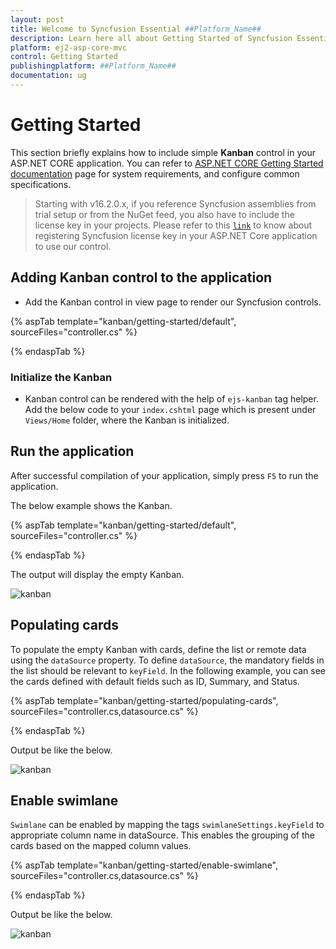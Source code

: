```yaml
---
layout: post
title: Welcome to Syncfusion Essential ##Platform_Name##
description: Learn here all about Getting Started of Syncfusion Essential ##Platform_Name## widgets based on HTML5 and jQuery.
platform: ej2-asp-core-mvc
control: Getting Started
publishingplatform: ##Platform_Name##
documentation: ug
---
```



# Getting Started

This section briefly explains how to include simple **Kanban** control in your ASP.NET CORE application. You can refer to [ASP.NET CORE Getting Started documentation](../getting-started/) page for system requirements, and configure common specifications.

> Starting with v16.2.0.x, if you reference Syncfusion assemblies from trial setup or from the NuGet feed,
you also have to include the license key in your projects.
Please refer to this [`link`](https://help.syncfusion.com/common/essential-studio/licensing/license-key) to know about registering Syncfusion license key in your ASP.NET Core application to use our control.

## Adding Kanban control to the application

* Add the Kanban control in view page to render our Syncfusion controls.

{% aspTab template="kanban/getting-started/default", sourceFiles="controller.cs" %}

{% endaspTab %}

### Initialize the Kanban

* Kanban control can be rendered with the help of `ejs-kanban` tag helper. Add the below code to your `index.cshtml` page which is present under `Views/Home` folder, where the Kanban is initialized.

## Run the application

After successful compilation of your application, simply press `F5` to run the application.

The below example shows the Kanban.

{% aspTab template="kanban/getting-started/default", sourceFiles="controller.cs" %}

{% endaspTab %}

The output will display the empty Kanban.

![kanban](./images/default.PNG)

## Populating cards

To populate the empty Kanban with cards, define the list or remote data using the `dataSource` property. To define `dataSource`, the mandatory fields in the list should be relevant to `keyField`. In the following example, you can see the cards defined with default fields such as ID, Summary, and Status.

{% aspTab template="kanban/getting-started/populating-cards", sourceFiles="controller.cs,datasource.cs" %}

{% endaspTab %}

Output be like the below.

![kanban](./images/populating-cards.PNG)

## Enable swimlane

`Swimlane` can be enabled by mapping the tags `swimlaneSettings.keyField` to appropriate column name in dataSource. This enables the grouping of the cards based on the mapped column values.

{% aspTab template="kanban/getting-started/enable-swimlane", sourceFiles="controller.cs,datasource.cs" %}

{% endaspTab %}

Output be like the below.

![kanban](./images/enable-swimlane.PNG)
